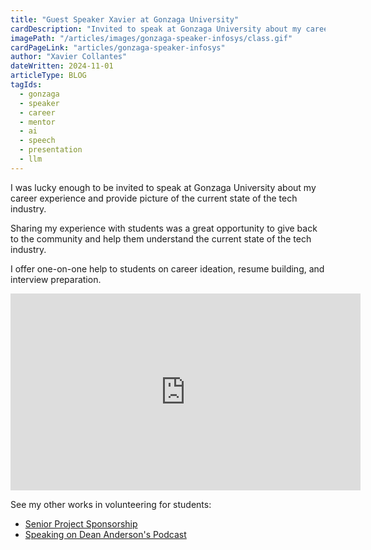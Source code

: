 ```yaml
---
title: "Guest Speaker Xavier at Gonzaga University"
cardDescription: "Invited to speak at Gonzaga University about my career experience and provide advice to students."
imagePath: "/articles/images/gonzaga-speaker-infosys/class.gif"
cardPageLink: "articles/gonzaga-speaker-infosys"
author: "Xavier Collantes"
dateWritten: 2024-11-01
articleType: BLOG
tagIds:
  - gonzaga
  - speaker
  - career
  - mentor
  - ai
  - speech
  - presentation
  - llm
---
```


I was lucky enough to be invited to speak at Gonzaga University about my career
experience and provide picture of the current state of the tech industry.

Sharing my experience with students was a great opportunity to give back to the
community and help them understand the current state of the tech industry.

I offer one-on-one help to students on career ideation, resume building, and
interview preparation.

<iframe width="560" height="315" src="https://www.youtube-nocookie.com/embed/B_a4K3sCudo?si=OlYBBNtKDzYNrTuE" title="YouTube video player" frameborder="0" allow="accelerometer; autoplay; clipboard-write; encrypted-media; gyroscope; picture-in-picture; web-share" referrerpolicy="strict-origin-when-cross-origin" allowfullscreen></iframe>

See my other works in volunteering for students:

- [Senior Project Sponsorship](/articles/rx-blockchain)
- [Speaking on Dean Anderson's Podcast](/articles/anderson-podcast)
